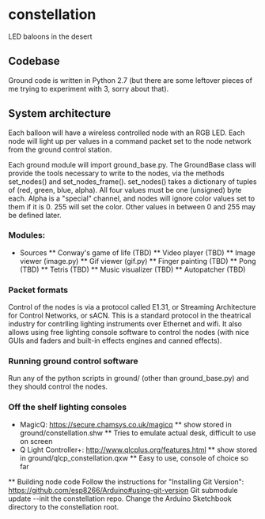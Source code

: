 # constellation
LED baloons in the desert

## Codebase

Ground code is written in Python 2.7 (but there are some leftover pieces of me trying to experiment with 3, sorry about that).

## System architecture
Each balloon will have a wireless controlled node with an RGB LED. Each node will light up per values in a command packet set to the node network from the ground control station.

Each ground module will import ground_base.py. The GroundBase class will provide the tools necessary to write to the nodes, via the methods set_nodes() and set_nodes_frame(). set_nodes() takes a dictionary of tuples of (red, green, blue, alpha). All four values must be one (unsigned) byte each. Alpha is a "special" channel, and nodes will ignore color values set to them if it is 0. 255 will set the color. Other values in between 0 and 255 may be defined later.

### Modules:
* Sources
** Conway's game of life (TBD)
** Video player (TBD)
** Image viewer (image.py)
** Gif viewer (gif.py)
** Finger painting (TBD)
** Pong (TBD)
** Tetris (TBD)
** Music visualizer (TBD)
** Autopatcher (TBD)

### Packet formats
Control of the nodes is via a protocol called E1.31, or Streaming Architecture for Control Networks, or sACN. This is a standard protocol in the theatrical industry for contrlling lighting instruments over Ethernet and wifi. It also allows using free lighting console software to control the nodes (with nice GUIs and faders and built-in effects engines and canned effects).


### Running ground control software
Run any of the python scripts in ground/ (other than ground_base.py) and they should control the nodes.

### Off the shelf lighting consoles
* MagicQ: https://secure.chamsys.co.uk/magicq
** show stored in ground/constellation.shw
** Tries to emulate actual desk, difficult to use on screen
* Q Light Controller+: http://www.qlcplus.org/features.html
** show stored in ground/qlcp_constellation.qxw
** Easy to use, console of choice so far


** Building node code
Follow the instructions for "Installing Git Version": https://github.com/esp8266/Arduino#using-git-version
Git submodule update --init the constellation repo.
Change the Arduino Sketchbook directory to the constellation root.
